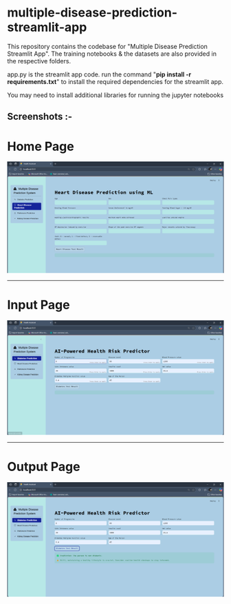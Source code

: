 # multiple-disease-prediction-streamlit-app
This repository contains the codebase for "Multiple Disease Prediction Streamlit App". The training notebooks &amp; the datasets are also provided in the respective folders. 

app.py is the streamlit app code.
run the command "**pip install -r requirements.txt**" to install the required dependencies for the streamlit app.

You may need to install additional libraries for running the jupyter notebooks

## Screenshots :- 
# Home Page
![Home Page](https://github.com/adityakishor1/Multi-Diseases-Diagnosis-Platform/blob/a75ee4366dfa2e72cbc867597cb5d0370d6f2ca6/Screenshots/1home.png)

--------------

# Input Page
![Input Page](https://github.com/adityakishor1/Multi-Diseases-Diagnosis-Platform/blob/e432ea84d9b3bfac026f41c1ac3735ce472e42b0/Screenshots/2input.png)

-----------------

# Output Page
![Output Page](https://github.com/adityakishor1/Multi-Diseases-Diagnosis-Platform/blob/a748b4a5422d2037b344e0b9ac4dddbc2c42e2ed/Screenshots/3output.png)

